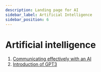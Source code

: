 ```yaml
---
description: Landing page for AI
sidebar_label: Artificial Intelligence
sidebar_position: 6
---
```


# Artificial intelligence

1. [Communicating effectively with an AI](https://learnprompting.org/docs/intro)
2. [Introduction of GPT3](/notebook/AI/gpt3)

